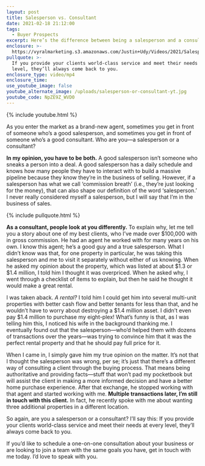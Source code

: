 ```yaml
---
layout: post
title: Salesperson vs. Consultant
date: 2021-02-18 21:12:00
tags:
  - Buyer Prospects
excerpt: Here’s the difference between being a salesperson and a consultant.
enclosure: >-
  https://vyralmarketing.s3.amazonaws.com/Justin+Udy/Videos/2021/Salesperson+vs.+Consultant.mp4
pullquote: >-
  If you provide your clients world-class service and meet their needs at every
  level, they’ll always come back to you.
enclosure_type: video/mp4
enclosure_time:
use_youtube_image: false
youtube_alternate_image: /uploads/salesperson-or-consultant-yt.jpg
youtube_code: NpZE9Z_WVD0
---
```


{% include youtube.html %}

As you enter the market as a brand-new agent, sometimes you get in front of someone who’s a good salesperson, and sometimes you get in front of someone who’s a good consultant. Who are you—a salesperson or a consultant?

**In my opinion, you have to be both.** A good salesperson isn’t someone who sneaks a person into a deal. A good salesperson has a daily schedule and knows how many people they have to interact with to build a massive pipeline because they know they’re in the business of selling. However, if a salesperson has what we call ‘commission breath’ (i.e., they’re just looking for the money), that can also shape our definition of the word ‘salesperson.’ I never really considered myself a salesperson, but I will say that I’m in the business of sales.&nbsp;

{% include pullquote.html %}

**As a consultant, people look at you differently.** To explain why, let me tell you a story about one of my best clients, who I’ve made over $100,000 with in gross commission. He had an agent he worked with for many years on his own. I know this agent; he’s a good guy and a true salesperson. What I didn’t know was that, for one property in particular, he was taking this salesperson and me to visit it separately without either of us knowing. When he asked my opinion about the property, which was listed at about $1.3 or $1.4 million, I told him I thought it was overpriced. When he asked why, I went through a checklist of items to explain, but then he said he thought it would make a great rental.&nbsp;

I was taken aback. *A rental?* I told him I could get him into several multi-unit properties with better cash flow and better tenants for less than that, and he wouldn’t have to worry about destroying a $1.4 million asset. I didn’t even pay $1.4 million to purchase my eight-plex\! What’s funny is that, as I was telling him this, I noticed his wife in the background thanking me. I eventually found out that the salesperson—who’d helped them with dozens of transactions over the years—was trying to convince him that it was the perfect rental property and that he should pay full price for it.&nbsp;

When I came in, I simply gave him my true opinion on the matter. It’s not that I thought the salesperson was wrong, per se; it’s just that there’s a different way of consulting a client through the buying process. That means being authoritative and providing facts—stuff that won’t pad my pocketbook but will assist the client in making a more informed decision and have a better home purchase experience. After that exchange, he stopped working with that agent and started working with me. **Multiple transactions later, I’m still in touch with this client.** In fact, he recently spoke with me about wanting three additional properties in a different location.&nbsp;

So again, are you a salesperson or a consultant? I’ll say this: If you provide your clients world-class service and meet their needs at every level, they’ll always come back to you.&nbsp;

If you’d like to schedule a one-on-one consultation about your business or are looking to join a team with the same goals you have, get in touch with me today. I’d love to speak with you.
